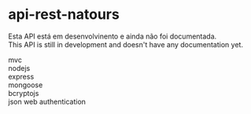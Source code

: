 # api-rest-natours

Esta API está em desenvolvinento e ainda não foi documentada.  
This API is still in development and doesn't have any documentation yet.  
  
mvc  
nodejs  
express  
mongoose  
bcryptojs  
json web authentication  
